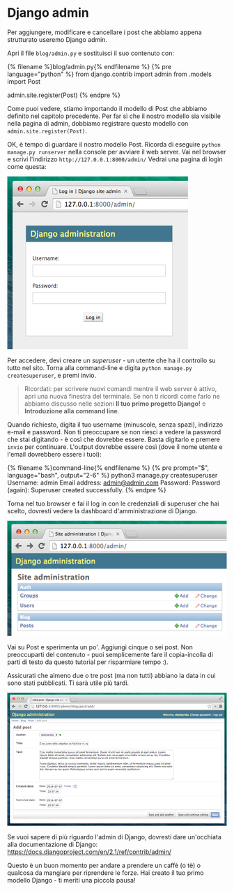 # Django admin

Per aggiungere, modificare e cancellare i post che abbiamo appena strutturato useremo Django admin.

Apri il file `blog/admin.py` e sostituisci il suo contenuto con:

{% filename %}blog/admin.py{% endfilename %}
{% pre language="python" %}
from django.contrib import admin
from .models import Post

admin.site.register(Post)
{% endpre %}

Come puoi vedere, stiamo importando il modello di Post che abbiamo definito nel capitolo precedente. Per far sì che il nostro modello sia visibile nella pagina di admin, dobbiamo registrare questo modello con `admin.site.register(Post)`.

OK, è tempo di guardare il nostro modello Post. Ricorda di eseguire `python manage.py runserver` nella console per avviare il web server. Vai nel browser e scrivi l'indirizzo `http://127.0.0.1:8000/admin/` Vedrai una pagina di login come questa:

![Login page](images/login_page2.png)

Per accedere, devi creare un *superuser* - un utente che ha il controllo su tutto nel sito. Torna alla command-line e digita `python manage.py createsuperuser`, e premi invio.


> Ricordati: per scrivere nuovi comandi mentre il web server è attivo, apri una nuova finestra del terminale. Se non ti ricordi come farlo ne abbiamo discusso nelle sezioni **Il tuo primo progetto Django!** e **Introduzione alla command line**.

Quando richiesto, digita il tuo username (minuscole, senza spazi), indirizzo e-mail e password. Non ti preoccupare se non riesci a vedere la password che stai digitando - è così che dovrebbe essere. Basta digitarlo e premere `invio` per continuare. L'output dovrebbe essere così (dove il nome utente e l'email dovrebbero essere i tuoi):

{% filename %}command-line{% endfilename %}
{% pre prompt="$", language="bash", output="2-6" %}
python3 manage.py createsuperuser
Username: admin
Email address: admin@admin.com
Password:
Password (again):
Superuser created successfully.
{% endpre %}

Torna nel tuo browser e fai il log in con le credenziali di superuser che hai scelto, dovresti vedere la dashboard d'amministrazione di Django.

![Django admin](images/django_admin3.png)

Vai su Post e sperimenta un po'. Aggiungi cinque o sei post. Non preoccuparti del contenuto - puoi semplicemente fare il copia-incolla di parti di testo da questo tutorial per risparmiare tempo :).

Assicurati che almeno due o tre post (ma non tutti) abbiano la data in cui sono stati pubblicati. Ti sarà utile più tardi.

![Django admin](images/edit_post3.png)

Se vuoi sapere di più riguardo l'admin di Django, dovresti dare un'occhiata alla documentazione di Django: https://docs.djangoproject.com/en/2.1/ref/contrib/admin/

Questo è un buon momento per andare a prendere un caffè (o tè) o qualcosa da mangiare per riprendere le forze. Hai creato il tuo primo modello Django - ti meriti una piccola pausa!
